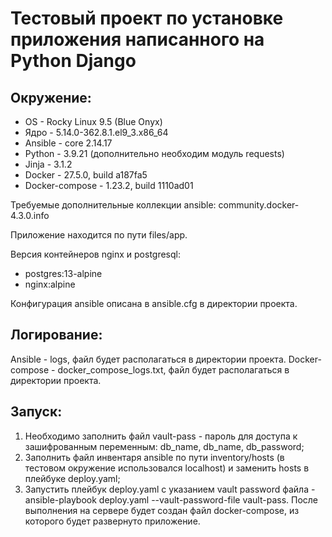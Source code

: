 # Тестовый проект по установке приложения написанного на Python Django

## Окружение:

- OS - Rocky Linux 9.5 (Blue Onyx)
- Ядро - 5.14.0-362.8.1.el9_3.x86_64
- Ansible - core 2.14.17 
- Python - 3.9.21 (дополнительно необходим модуль requests)
- Jinja - 3.1.2
- Docker - 27.5.0, build a187fa5
- Docker-compose - 1.23.2, build 1110ad01

Требуемые дополнительные коллекции ansible:
community.docker-4.3.0.info

Приложение находится по пути files/app.

Версия контейнеров nginx и postgresql:
- postgres:13-alpine
- nginx:alpine

Конфигурация ansible описана в ansible.cfg в директории проекта.

## Логирование:
Ansible - logs, файл будет располагаться в директории проекта.
Docker-compose - docker_compose_logs.txt, файл будет располагаться в директории проекта.

## Запуск:
1) Необходимо заполнить файл vault-pass - пароль для доступа к зашифрованным переменным: db_name, db_name, db_password;
2) Заполнить файл инвентаря ansible по пути inventory/hosts (в тестовом окружение использовался localhost) и заменить hosts в плейбуке deploy.yaml;
3) Запустить плейбук deploy.yaml с указанием vault password файла - ansible-playbook deploy.yaml --vault-password-file vault-pass. После выполнения на сервере будет создан файл docker-compose, из которого будет развернуто приложение.

